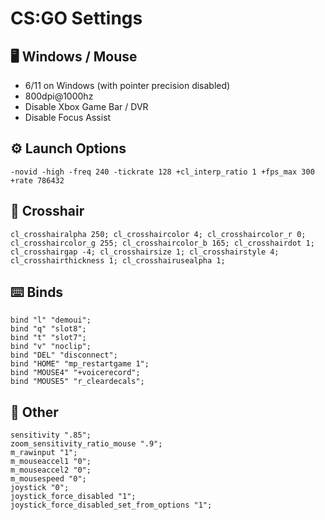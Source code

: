 # CS:GO Settings
## 🖥️ Windows / Mouse
- 6/11 on Windows (with pointer precision disabled)
- 800dpi@1000hz
- Disable Xbox Game Bar / DVR
- Disable Focus Assist
## ⚙️ Launch Options
```-novid -high -freq 240 -tickrate 128 +cl_interp_ratio 1 +fps_max 300 +rate 786432```
## 🎯 Crosshair
```cl_crosshairalpha 250; cl_crosshaircolor 4; cl_crosshaircolor_r 0; cl_crosshaircolor_g 255; cl_crosshaircolor_b 165; cl_crosshairdot 1; cl_crosshairgap -4; cl_crosshairsize 1; cl_crosshairstyle 4; cl_crosshairthickness 1; cl_crosshairusealpha 1;```
## ⌨️ Binds
```
bind "l" "demoui";
bind "q" "slot8";
bind "t" "slot7";
bind "v" "noclip";
bind "DEL" "disconnect";
bind "HOME" "mp_restartgame 1";
bind "MOUSE4" "+voicerecord";
bind "MOUSE5" "r_cleardecals";
```
## 🤔 Other
```
sensitivity ".85";
zoom_sensitivity_ratio_mouse ".9";
m_rawinput "1";
m_mouseaccel1 "0";
m_mouseaccel2 "0";
m_mousespeed "0";
joystick "0";
joystick_force_disabled "1";
joystick_force_disabled_set_from_options "1";
```
